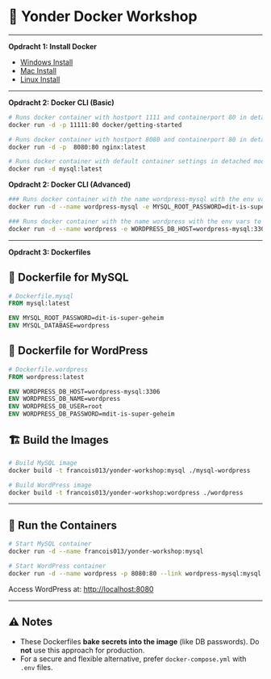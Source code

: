 # 🐳 Yonder Docker Workshop

---

**Opdracht 1: Install Docker**  

- [Windows Install](https://docs.docker.com/desktop/setup/install/windows-install/)
- [Mac Install](https://docs.docker.com/desktop/setup/install/mac-install/)
- [Linux Install](https://docs.docker.com/desktop/setup/install/linux/)

---

**Opdracht 2: Docker CLI (Basic)**  

```Bash
# Runs docker container with hostport 1111 and containerport 80 in detached mode.
docker run -d -p 11111:80 docker/getting-started

# Runs docker container with hostport 8080 and containerport 80 in detached mode.
docker run -d -p  8080:80 nginx:latest

# Runs docker container with default container settings in detached mode.
docker run -d mysql:latest
```

**Opdracht 2: Docker CLI (Advanced)**  

```Bash
### Runs docker container with the name wordpress-mysql with the env vars for the root password, the database name and it runs in detached mode.
docker run -d --name wordpress-mysql -e MYSQL_ROOT_PASSWORD=dit-is-super-geheim -e MYSQL_DATABASE=wordpress mysql:latest

### Runs docker container with the name wordpress with the env vars to connect wordpress to the database, with hostport 8080, container port 80, that links wordpress to the database container and it runs in detached mode.
docker run -d --name wordpress -e WORDPRESS_DB_HOST=wordpress-mysql:3306 -e WORDPRESS_DB_NAME=wordpress -e WORDPRESS_DB_USER=root -e WORDPRESS_DB_PASSWORD=dit-is-super-geheim -p 8080:80 --link wordpress-mysql:mysql wordpress
```

---

**Opdracht 3: Dockerfiles**  

## 📁 Dockerfile for MySQL

```Dockerfile
# Dockerfile.mysql
FROM mysql:latest

ENV MYSQL_ROOT_PASSWORD=dit-is-super-geheim
ENV MYSQL_DATABASE=wordpress
```

## 📁 Dockerfile for WordPress

```Dockerfile
# Dockerfile.wordpress
FROM wordpress:latest

ENV WORDPRESS_DB_HOST=wordpress-mysql:3306
ENV WORDPRESS_DB_NAME=wordpress
ENV WORDPRESS_DB_USER=root
ENV WORDPRESS_DB_PASSWORD=mdit-is-super-geheim
```

## 🏗️ Build the Images

```bash
# Build MySQL image
docker build -t francois013/yonder-workshop:mysql ./mysql-wordpress

# Build WordPress image
docker build -t francois013/yonder-workshop:wordpress ./wordpress
```

---

## 🚀 Run the Containers

```bash
# Start MySQL container
docker run -d --name francois013/yonder-workshop:mysql

# Start WordPress container
docker run -d --name wordpress -p 8080:80 --link wordpress-mysql:mysql francois013/yonder-workshop:wordpress
```

Access WordPress at: [http://localhost:8080](http://localhost:8080)

---

## ⚠️ Notes

- These Dockerfiles **bake secrets into the image** (like DB passwords). Do **not** use this approach for production.
- For a secure and flexible alternative, prefer `docker-compose.yml` with `.env` files.

